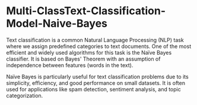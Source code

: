 # Multi-ClassText-Classification-Model-Naive-Bayes
Text classification is a common Natural Language Processing (NLP) task where we assign predefined categories to text documents. One of the most efficient and widely used algorithms for this task is the Naïve Bayes classifier. It is based on Bayes' Theorem with an assumption of independence between features (words in the text).

Naïve Bayes is particularly useful for text classification problems due to its simplicity, efficiency, and good performance on small datasets. It is often used for applications like spam detection, sentiment analysis, and topic categorization.
